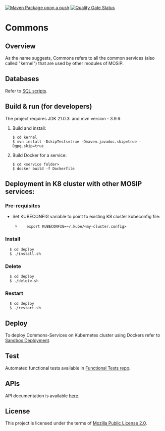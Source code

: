 [![Maven Package upon a push](https://github.com/mosip/commons/actions/workflows/push-trigger.yml/badge.svg?branch=release-1.3.x)](https://github.com/mosip/commons/actions/workflows/push-trigger.yml)
[![Quality Gate Status](https://sonarcloud.io/api/project_badges/measure?project=mosip_commons&metric=alert_status)](https://sonarcloud.io/dashboard?branch=release-1.3.x&id=mosip_commons)


# Commons

## Overview
As the name suggests, Commons refers to all the common services (also called "kernel") that are used by other modules of MOSIP.

## Databases
Refer to [SQL scripts](db_scripts).

## Build & run (for developers)
The project requires JDK 21.0.3.
and mvn version - 3.9.6
1. Build and install:
    ```
    $ cd kernel
    $ mvn install -DskipTests=true -Dmaven.javadoc.skip=true -Dgpg.skip=true
    ```
1. Build Docker for a service:
    ```
    $ cd <service folder>
    $ docker build -f Dockerfile
    ```
## Deployment in K8 cluster with other MOSIP services:
### Pre-requisites
* Set KUBECONFIG variable to point to existing K8 cluster kubeconfig file:
   * ```
        export KUBECONFIG=~/.kube/<my-cluster.config>
     ```
### Install
  ```
    $ cd deploy
    $ ./install.sh
   ```
### Delete
  ```
    $ cd deploy
    $ ./delete.sh
   ```
### Restart
  ```
    $ cd deploy
    $ ./restart.sh
   ```


## Deploy
To deploy Commons-Services on Kubernetes cluster using Dockers refer to [Sandbox Deployment](https://docs.mosip.io/1.2.0/deploymentnew/v3-installation).

## Test
Automated functional tests available in [Functional Tests repo](https://github.com/mosip/mosip-functional-tests).

## APIs
API documentation is available [here](https://mosip.github.io/documentation/1.2.0/1.2.0.html).

## License
This project is licensed under the terms of [Mozilla Public License 2.0](LICENSE).

